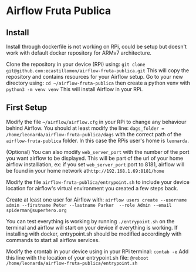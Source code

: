 # Airflow Fruta Publica

## Install
Install through dockerfile is not working on RPi, could be setup but doesn't work with default docker repository for ARMv7 architecture.

Clone the repository in your device (RPi) using:
`git clone git@github.com:ecastillomon/airflow-fruta-publica.git`
This will copy the repository and contains resources for your Airflow setup. Go to your new directory using:
`cd ~/airflow-fruta-publica`
then create a python venv with
`python3 -m venv venv`
This will install Airflow in your RPi.


## First Setup 
Modify the file `~/airflow/airflow.cfg`  in your RPi to change any behaviour behind Airflow. You should at least modify the line:
`dags_folder = /home/leonarda/airflow-fruta-publica/dags` with the correct path of the `airflow-fruta-publica` folder. In this case the RPis user's home is `leonarda`. 

(Optional) You can also modify `web_server_port` with the number of the port you want airflow to be displayed. This will be part of the url of your home airflow installlation, ex:  if you set `web_server_port` port to 8181, airflow will be found in your home network at`http://192.168.1.69:8181/home`  

Modify the file `airflow-fruta-publica/entrypoint.sh` to include your device location for airflow's virtual environment you created a few steps back.

Create at least one user for Airflow with:
`airflow users create --username admin --firstname Peter --lastname Parker  --role Admin --email spiderman@superhero.org`

You can test everything is working by running 
`./entrypoint.sh` on the terminal and airflow will start on your device if everything is working. If installing with docker, entrypoint.sh should be modified accordingly with commands to start all airflow services.

Modify the crontab in your device using in your RPi terminal: `contab -e` 
Add this line with the location of your entrypoint.sh file:
`@reboot /home/leonarda/airflow-fruta-publica/entrypoint.sh`




